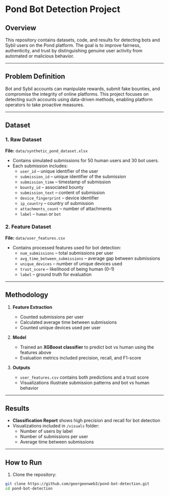 # Pond Bot Detection Project

## Overview
This repository contains datasets, code, and results for detecting bots and Sybil users on the Pond platform. The goal is to improve fairness, authenticity, and trust by distinguishing genuine user activity from automated or malicious behavior.

---

## Problem Definition
Bot and Sybil accounts can manipulate rewards, submit fake bounties, and compromise the integrity of online platforms. This project focuses on detecting such accounts using data-driven methods, enabling platform operators to take proactive measures.

---

## Dataset

### 1. Raw Dataset
**File:** `data/synthetic_pond_dataset.xlsx`  
- Contains simulated submissions for 50 human users and 30 bot users.  
- Each submission includes:
  - `user_id` – unique identifier of the user
  - `submission_id` – unique identifier of the submission
  - `submission_time` – timestamp of submission
  - `bounty_id` – associated bounty
  - `submission_text` – content of submission
  - `device_fingerprint` – device identifier
  - `ip_country` – country of submission
  - `attachments_count` – number of attachments
  - `label` – `human` or `bot`  

### 2. Feature Dataset
**File:** `data/user_features.csv`  
- Contains processed features used for bot detection:
  - `num_submissions` – total submissions per user
  - `avg_time_between_submissions` – average gap between submissions
  - `unique_devices` – number of unique devices used
  - `trust_score` – likelihood of being human (0–1)
  - `label` – ground truth for evaluation

---

## Methodology
1. **Feature Extraction**
   - Counted submissions per user
   - Calculated average time between submissions
   - Counted unique devices used per user

2. **Model**
   - Trained an **XGBoost classifier** to predict bot vs human using the features above
   - Evaluation metrics included precision, recall, and F1-score

3. **Outputs**
   - `user_features.csv` contains both predictions and a trust score
   - Visualizations illustrate submission patterns and bot vs human behavior

---

## Results
- **Classification Report** shows high precision and recall for bot detection  
- Visualizations included in `/visuals` folder:
  - Number of users by label
  - Number of submissions per user
  - Average time between submissions  

---

## How to Run
1. Clone the repository:
```bash
git clone https://github.com/georgeonweb3/pond-bot-detection.git
cd pond-bot-detection